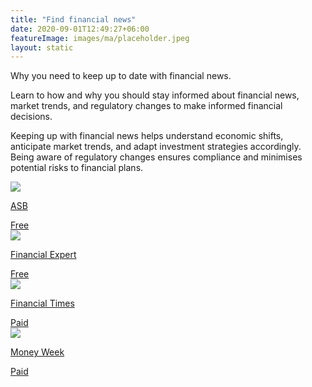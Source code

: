 ```yaml
---
title: "Find financial news"
date: 2020-09-01T12:49:27+06:00
featureImage: images/ma/placeholder.jpeg
layout: static
---
```


Why you need to keep up to date with financial news.

Learn to how and why you should stay informed about financial news, market trends, and regulatory changes to make informed financial decisions.

Keeping up with financial news helps understand economic shifts, anticipate market trends, and adapt investment strategies accordingly. Being aware of regulatory changes ensures compliance and minimises potential risks to financial plans.

<a class="ma-link" href="https://asb.org.uk/finance/03/2019/why-keeping-on-top-of-financial-news-is-essential-for-investors/1760/"><div class="ma-card"><div class="ma-icon"><img src ="/images/icon-check.png"/></div><div class="ma-name"><p>ASB</p></div><div class="ma-paid-text"><span>Free </span></div></div></a><a class="ma-link" href="https://www.financial-expert.co.uk/best-financial-news-sources/"><div class="ma-card"><div class="ma-icon"><img src ="/images/icon-check.png"/></div><div class="ma-name"><p>Financial Expert</p></div><div class="ma-paid-text"><span>Free</span></div></div></a><a class="ma-link" href="https://www.ft.com/markets"><div class="ma-card"><div class="ma-icon"><img src ="/images/icon-pound.png"/></div><div class="ma-name"><p>Financial Times</p></div><div class="ma-paid-text"><span>Paid</span></div></div></a><a class="ma-link" href="https://moneyweek.com/"><div class="ma-card"><div class="ma-icon"><img src ="/images/icon-pound.png"/></div><div class="ma-name"><p>Money Week</p></div><div class="ma-paid-text"><span>Paid</span></div></div></a>  

<br/><br/>







